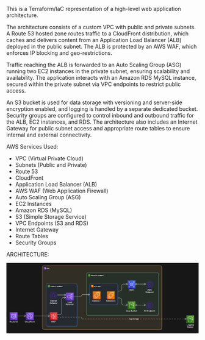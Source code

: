 This is a Terraform/IaC representation of a high-level web application architecture.

The architecture consists of a custom VPC with public and private subnets. A Route 53 hosted zone routes traffic to a CloudFront distribution, which caches and delivers content from an Application Load Balancer (ALB) deployed in the public subnet. The ALB is protected by an AWS WAF, which enforces IP blocking and geo-restrictions.

Traffic reaching the ALB is forwarded to an Auto Scaling Group (ASG) running two EC2 instances in the private subnet, ensuring scalability and availability. The application interacts with an Amazon RDS MySQL instance, secured within the private subnet via VPC endpoints to restrict public access.

An S3 bucket is used for data storage with versioning and server-side encryption enabled, and logging is handled by a separate dedicated bucket. Security groups are configured to control inbound and outbound traffic for the ALB, EC2 instances, and RDS. The architecture also includes an Internet Gateway for public subnet access and appropriate route tables to ensure internal and external connectivity.


AWS Services Used:

- VPC (Virtual Private Cloud)
- Subnets (Public and Private)
- Route 53
- CloudFront
- Application Load Balancer (ALB)
- AWS WAF (Web Application Firewall)
- Auto Scaling Group (ASG)
- EC2 Instances
- Amazon RDS (MySQL)
- S3 (Simple Storage Service)
- VPC Endpoints (S3 and RDS)
- Internet Gateway
- Route Tables
- Security Groups

ARCHITECTURE: 

![Web App Architecture](High-LevelWebArchitecture.png)





